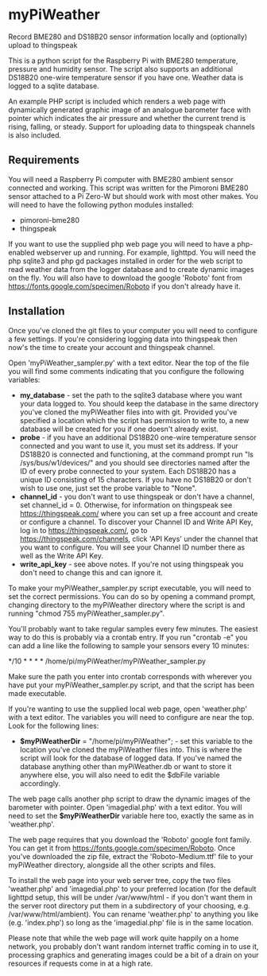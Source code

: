 # myPiWeather
Record BME280 and DS18B20 sensor information locally and (optionally) upload to thingspeak

This is a python script for the Raspberry Pi with BME280 temperature, pressure and humidity sensor. The script also supports an additional DS18B20 one-wire temperature sensor if you have one. Weather data is logged to a sqlite database.

An example PHP script is included which renders a web page with dynamically generated graphic image of an analogue barometer face with pointer which indicates the air pressure and whether the current trend is rising, falling, or steady. Support for uploading data to thingspeak channels is also included.

Requirements
------------

You will need a Raspberry Pi computer with BME280 ambient sensor connected and working. This script was written for the Pimoroni BME280 sensor attached to a Pi Zero-W but should work with most other makes.
You will need to have the following python modules installed:
* pimoroni-bme280
* thingspeak

If you want to use the supplied php web page you will need to have a php-enabled webserver up and running. For example, lighttpd. You will need the php sqlite3 and php gd packages installed in order for the web script to read weather data from the logger database and to create dynamic images on the fly. You will also have to download the google 'Roboto' font from https://fonts.google.com/specimen/Roboto if you don't already have it.

Installation
------------

Once you've cloned the git files to your computer you will need to configure a few settings. 
If you're considering logging data into thingspeak then now's the time to create your account and thingspeak channel.

Open 'myPiWeather_sampler.py' with a text editor. Near the top of the file you will find some comments indicating that you configure the following variables:
* **my_database** - set the path to the sqlite3 database where you want your data logged to. You should keep the database in the same directory you've cloned the myPiWeather files into with git. Provided you've specified a location which the script has permission to write to, a new database will be created for you if one doesn't already exist.
* **probe** - if you have an additional DS18B20 one-wire temperature sensor connected and you want to use it, you must set its address. If your DS18B20 is connected and functioning, at the command prompt run "ls /sys/bus/w1/devices/" and you should see directories named after the ID of every probe connected to your system. Each DS18B20 has a unique ID consisting of 15 characters. If you have no DS18B20 or don't wish to use one, just set the probe variable to "None".
* **channel_id** - you don't want to use thingspeak or don't have a channel, set channel_id = 0. Otherwise, for information on thingspeak see https://thingspeak.com/ where you can set up a free account and create or configure a channel. To discover your Channel ID and Write API Key, log in to https://thingspeak.com/, go to https://thingspeak.com/channels, click 'API Keys' under the channel that you want to configure. You will see your Channel ID number there as well as the Write API Key.
* **write_api_key** - see above notes. If you're not using thingspeak you don't need to change this and can ignore it.

To make your myPiWeather_sampler.py script executable, you will need to set the correct permissions. You can do so by opening a command prompt, changing directory to the myPiWeather directory where the script is and running "chmod 755 myPiWeather_sampler.py".

You'll probably want to take regular samples every few minutes. The easiest way to do this is probably via a crontab entry. If you run "crontab -e" you can add a line like the following to sample your sensors every 10 minutes:

*/10 * * * * /home/pi/myPiWeather/myPiWeather_sampler.py

Make sure the path you enter into crontab corresponds with wherever you have put your myPiWeather_sampler.py script, and that the script has been made executable. 

If you're wanting to use the supplied local web page, open 'weather.php' with a text editor. The variables you will need to configure are near the top. Look for the following lines:
* **$myPiWeatherDir** = "/home/pi/myPiWeather"; - set this variable to the location you've cloned the myPiWeather files into. This is where the script will look for the database of logged data. If you've named the database anything other than myPiWeather.db or want to store it anywhere else, you will also need to edit the $dbFile variable accordingly.

The web page calls another php script to draw the dynamic images of the barometer with pointer. Open 'imagedial.php' with a text editor. You will need to set the **$myPiWeatherDir** variable here too, exactly the same as in 'weather.php'.

The web page requires that you download the 'Roboto' google font family. You can get it from https://fonts.google.com/specimen/Roboto. Once you've downloaded the zip file, extract the 'Roboto-Medium.ttf' file to your myPiWeather directory, alongside all the other scripts and files.

To install the web page into your web server tree, copy the two files 'weather.php' and 'imagedial.php' to your preferred location (for the default lighttpd setup, this will be under /var/www/html - if you don't want them in the server root directory put them in a subdirectory of your choosing, e.g. /var/www/html/ambient). You can rename 'weather.php' to anything you like (e.g. 'index.php') so long as the 'imagedial.php' file is in the same location.

Please note that while the web page will work quite happily on a home network, you probably don't want random internet traffic coming in to use it, processing graphics and generating images could be a bit of a drain on your resources if requests come in at a high rate.

